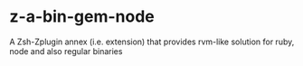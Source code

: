 # z-a-bin-gem-node
A Zsh-Zplugin annex (i.e. extension) that provides rvm-like solution for ruby, node and also regular binaries
